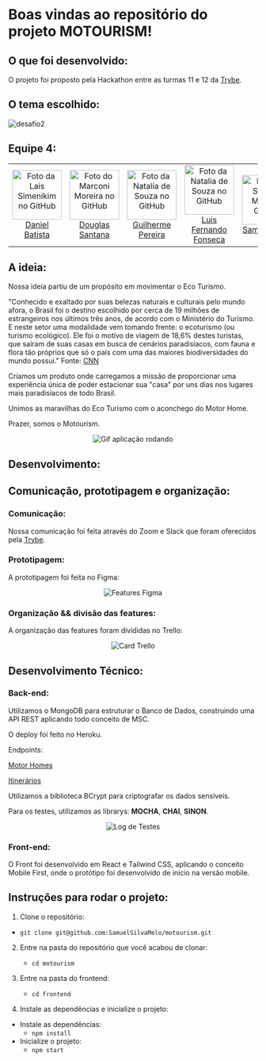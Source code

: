 # Boas vindas ao repositório do projeto MOTOURISM!

## O que foi desenvolvido:

O projeto foi proposto pela Hackathon entre as turmas 11 e 12 da <a href="https://app.betrybe.com/">Trybe</a>.

## O tema escolhido:

![desafio2](https://user-images.githubusercontent.com/78225894/145867515-b8401fac-bfcc-4ed2-a63e-fd0870b9c82a.png)

## Equipe 4:

<table>
  <tr>
    <td align="center">
      <a href="https://www.linkedin.com/in/danielbped/">
        <img src="https://ca.slack-edge.com/TMDDFEPFU-U01SZ8JQXRQ-8e0ccfe91d5d-512" width="100px;" alt="Foto da Lais Simenikim no GitHub"/><br>
        <sub>
          <a href="https://www.linkedin.com/in/danielbped/">Daniel Batista</a>
        </sub>
      </a>
    </td>
    <td align="center">
      <a href="https://www.linkedin.com/in/douglasdns/">
        <img src="https://ca.slack-edge.com/TMDDFEPFU-U01KU84DW93-fc7f8b422205-512" width="100px;" alt="Foto do Marconi Moreira no GitHub"/><br>
        <sub>
          <a href="https://www.linkedin.com/in/douglasdns/">Douglas Santana</a>
        </sub>
      </a>
    </td>
    <td align="center">
      <a href="https://www.linkedin.com/in/gui-pereira/">
        <img src="https://ca.slack-edge.com/TMDDFEPFU-U01Q7G668A0-35043df532b2-512" width="100px;" alt="Foto da Natalia de Souza no GitHub"/><br>
        <sub>
          <a href="https://www.linkedin.com/in/gui-pereira/">Guilherme Pereira</a>
        </sub>
      </a>
    </td>
    <td align="center">
      <a href="https://www.linkedin.com/in/luisffg/">
        <img src="https://ca.slack-edge.com/TMDDFEPFU-U01SZ8K0L0J-75fc4f3c65d9-512" width="100px;" alt="Foto da Natalia de Souza no GitHub"/><br>
        <sub>
          <a href="https://www.linkedin.com/in/luisffg/">Luis Fernando Fonseca</a>
        </sub>
      </a>
    </td>
    <td align="center">
      <a href="https://github.com/SamuelSilvaMelo">
        <img src="https://avatars.githubusercontent.com/u/80549416?v=4" width="100px;" alt="Foto do Samuel Melo no GitHub"/><br>
        <sub>
          <a href="https://github.com/SamuelSilvaMelo">Samuel Melo</a>
        </sub>
      </a>
    </td>
  </tr>
</table>

## A ideia:

Nossa ideia partiu de um propósito em movimentar o Eco Turismo.

"Conhecido e exaltado por suas belezas naturais e culturais pelo mundo afora, o Brasil foi o destino escolhido por cerca de 19 milhões de estrangeiros nos últimos três anos, de acordo com o Ministério do Turismo. E neste setor uma modalidade vem tomando frente: o ecoturismo (ou turismo ecológico). Ele foi o motivo de viagem de 18,6% destes turistas, que saíram de suas casas em busca de cenários paradisíacos, com fauna e flora tão próprios que só o país com uma das maiores biodiversidades do mundo possui." Fonte: <a href="https://viagemegastronomia.cnnbrasil.com.br/noticias/ecoturismo-no-brasil-a-tendencia-que-veio-para-ficar-no-pos-pandemia/">CNN</a>

Criamos um produto onde carregamos a missão de proporcionar uma experiência única de poder estacionar sua "casa" por uns dias nos lugares mais paradisíacos de todo Brasil.

Unimos as maravilhas do Eco Turismo com o aconchego do Motor Home.

Prazer, somos o Motourism.

<div align="center">
  <img src="https://user-images.githubusercontent.com/78225894/145897892-78a0bcda-11da-47ef-9cf6-5148e16b4410.gif" alt="Gif aplicação rodando"/>
</div>
  
## Desenvolvimento:

## Comunicação, prototipagem e organização:

### Comunicação:

Nossa comunicação foi feita através do Zoom e Slack que foram oferecidos pela <a href="https://app.betrybe.com/">Trybe</a>.

### Prototipagem:

A prototipagem foi feita no Figma:

<div align="center">
  <img src="https://user-images.githubusercontent.com/78225894/145875236-3e90864c-2c02-4396-ab0f-8b10b5aa8dda.png" alt="Features Figma"/>
</div>

### Organização && divisão das features:

A organização das features foram divididas no Trello:

<div align="center">
  <img src="https://user-images.githubusercontent.com/78225894/145875328-a24e1ad7-dd69-4ba5-821f-808eeac9fb90.png" alt="Card Trello"/>
</div>

## Desenvolvimento Técnico:

### Back-end:

Utilizamos o MongoDB para estruturar o Banco de Dados, construindo uma API REST aplicando todo conceito de MSC.

O deploy foi feito no Heroku.

Endpoints:

<a href="https://motourism-backend.herokuapp.com/motorhomes">Motor Homes</a>

<a href="https://motourism-backend.herokuapp.com/itineraries">Itinerários</a>

Utilizamos a biblioteca BCrypt para criptografar os dados sensíveis.

Para os testes, utilizamos as librarys: **MOCHA**, **CHAI**, **SINON**.

<div align="center">
  <img src="https://user-images.githubusercontent.com/78225894/145903179-68f5f67e-b8af-4849-b363-86054a711828.png" alt="Log de Testes"/>
</div>

### Front-end:

O Front foi desenvolvido em React e Tailwind CSS, aplicando o conceito Mobile First, onde o protótipo foi desenvolvido de inicio na versão mobile.

## Instruções para rodar o projeto:
1. Clone o repositório:

 * `git clone git@github.com:SamuelSilvaMelo/motourism.git`
 
2. Entre na pasta do repositório que você acabou de clonar:

    * `cd motourism`

3. Entre na pasta do frontend:

    * `cd frontend`

4. Instale as dependências e inicialize o projeto:

  * Instale as dependências:
    * `npm install`
  * Inicialize o projeto:
    * `npm start`
